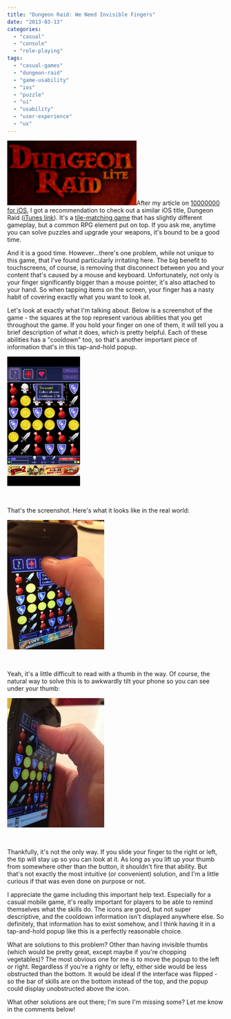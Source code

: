 ```yaml
---
title: "Dungeon Raid: We Need Invisible Fingers"
date: "2013-03-13"
categories: 
  - "casual"
  - "console"
  - "role-playing"
tags: 
  - "casual-games"
  - "dungeon-raid"
  - "game-usability"
  - "ios"
  - "puzzle"
  - "ui"
  - "usability"
  - "user-experience"
  - "ux"
---
```


[![Title logo to the game Dungeon Raid Lite](images/IMG_0969-e1363136246214-300x150.png)](http://www.thatgamesux.com/wp-content/uploads/2013/03/IMG_0969-e1363136246214.png)After my article on [10000000 for iOS](http://www.thatgamesux.com/10000000-a-brief-usability-review/ "10000000: A Brief Usability Review"), I got a recommendation to check out a similar iOS title, Dungeon Raid ([iTunes link](https://itunes.apple.com/app/id403090531)). It's a [tile-matching game](http://en.wikipedia.org/wiki/Tile-matching_video_game) that has slightly different gameplay, but a common RPG element put on top. If you ask me, anytime you can solve puzzles and upgrade your weapons, it's bound to be a good time.

And it is a good time. However...there's one problem, while not unique to this game, that I've found particularly irritating here. The big benefit to touchscreens, of course, is removing that disconnect between you and your content that's caused by a mouse and keyboard. Unfortunately, not only is your finger significantly bigger than a mouse pointer, it's also attached to your hand. So when tapping items on the screen, your finger has a nasty habit of covering exactly what you want to look at.

Let's look at exactly what I'm talking about. Below is a screenshot of the game - the squares at the top represent various abilities that you get throughout the game. If you hold your finger on one of them, it will tell you a brief description of what it does, which is pretty helpful. Each of these abilities has a "cooldown" too, so that's another important piece of information that's in this tap-and-hold popup.

[![A screenshot of Dungeon Raid with the Treasure hover text open](images/IMG_0977-169x300.png)](http://www.thatgamesux.com/wp-content/uploads/2013/03/IMG_0977.png)

 

That's the screenshot. Here's what it looks like in the real world:

[![A picture of my finger holding down the Treasure button and covering the hover text](images/IMG_0976-e1363134591743-225x300.jpg)](http://www.thatgamesux.com/wp-content/uploads/2013/03/IMG_0976-e1363134591743.jpg)

 

Yeah, it's a little difficult to read with a thumb in the way. Of course, the natural way to solve this is to awkwardly tilt your phone so you can see under your thumb:

[![Awkwardly tilting the phone to see under my thumb in Dungeon Raid](images/IMG_0975-e1363135043870-225x300.jpg)](http://www.thatgamesux.com/wp-content/uploads/2013/03/IMG_0975.jpg)

 

Thankfully, it's not the only way. If you slide your finger to the right or left, the tip will stay up so you can look at it. As long as you lift up your thumb from somewhere other than the button, it shouldn't fire that ability. But that's not exactly the most intuitive (or convenient) solution, and I'm a little curious if that was even done on purpose or not.

I appreciate the game including this important help text. Especially for a casual mobile game, it's really important for players to be able to remind themselves what the skills do. The icons are good, but not super descriptive, and the cooldown information isn't displayed anywhere else. So definitely, that information has to exist somehow, and I think having it in a tap-and-hold popup like this is a perfectly reasonable choice.

What are solutions to this problem? Other than having invisible thumbs (which would be pretty great, except maybe if you're chopping vegetables)? The most obvious one for me is to move the popup to the left or right. Regardless if you're a righty or lefty, either side would be less obstructed than the bottom. It would be ideal if the interface was flipped - so the bar of skills are on the bottom instead of the top, and the popup could display unobstructed above the icon.

What other solutions are out there; I'm sure I'm missing some? Let me know in the comments below!
